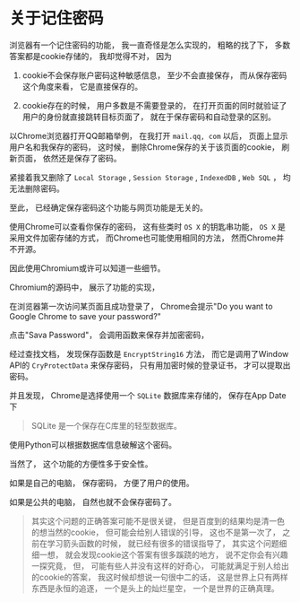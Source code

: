 # 关于记住密码

浏览器有一个记住密码的功能， 我一直奇怪是怎么实现的， 粗略的找了下， 多数答案都是cookie存储的， 我却觉得不对， 因为

1. cookie不会保存账户密码这种敏感信息， 至少不会直接保存， 而从保存密码这个角度来看， 它是直接保存的。 

2. cookie存在的时候， 用户多数是不需要登录的， 在打开页面的同时就验证了用户的身份就直接跳转目标页面了， 就在于保存密码和自动登录的区别。 

以Chrome浏览器打开QQ邮箱举例， 在我打开 `mail.qq, com` 以后， 页面上显示用户名和我保存的密码， 这时候， 删除Chrome保存的关于该页面的cookie， 刷新页面， 依然还是保存了密码。 

紧接着我又删除了 `Local Storage` , `Session Storage` , `IndexedDB` , `Web SQL` ， 均无法删除密码。 

至此， 已经确定保存密码这个功能与网页功能是无关的。 

使用Chrome可以查看你保存的密码， 这有些类时 `OS X` 的钥匙串功能， `OS X` 是采用文件加密存储的方式， 而Chrome也可能使用相同的方法， 然而Chrome并不开源。 

因此使用Chromium或许可以知道一些细节。 

Chromium的源码中， 展示了功能的实现， 

在浏览器第一次访问某页面且成功登录了， Chrome会提示"Do you want to Google Chrome to save your password?"

点击"Sava Password"， 会调用函数来保存并加密密码， 

经过查找文档， 发现保存函数是 `EncryptString16` 方法， 而它是调用了Window API的 `CryProtectData` 来保存密码， 只有用加密时候的登录证书， 才可以提取出密码。 

并且发现， Chrome是选择使用一个 `SQLite` 数据库来存储的， 保存在App Date下

> SQLite 是一个保存在C库里的轻型数据库。 

使用Python可以根据数据库信息破解这个密码。 

当然了， 这个功能的方便性多于安全性。 

如果是自己的电脑， 保存密码， 方便了用户的使用。 

如果是公共的电脑， 自然也就不会保存密码了。 

> 其实这个问题的正确答案可能不是很关键， 但是百度到的结果均是清一色的想当然的cookie， 但可能会给别人错误的引导， 这也不是第一次了， 之前在学习箭头函数的时候， 就已经有很多的错误指导了， 其实这个问题细细一想， 就会发现cookie这个答案有很多蹊跷的地方， 说不定你会有兴趣一探究竟， 但， 可能有些人并没有这样的好奇心， 可能就满足于别人给出的cookie的答案， 我这时候却想说一句很中二的话， 这是世界上只有两样东西是永恒的追逐， 一个是头上的灿烂星空， 一个是世界的正确真理。 

